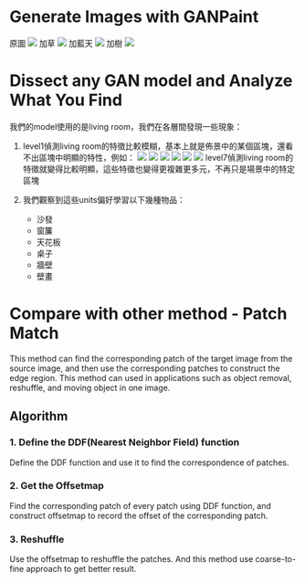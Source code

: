 # Generate Images with GANPaint
原圖
![](https://i.imgur.com/KqdiFpY.png)
加草
![](https://i.imgur.com/p9VLOzh.png)
加藍天
![](https://i.imgur.com/KLaDhe0.png)
加樹
![](https://i.imgur.com/VWpucDy.png)

# Dissect any GAN model and Analyze What You Find
我們的model使用的是living room，我們在各層間發現一些現象：
1. level1偵測living room的特徵比較模糊，基本上就是佈景中的某個區塊，還看不出區塊中明顯的特性，例如：
![](https://i.imgur.com/CtkErXs.png)
![](https://i.imgur.com/9aFQqmi.png)
![](https://i.imgur.com/8e9LITe.png)
![](https://i.imgur.com/1GrC4aD.png)
![](https://i.imgur.com/XfbKjT8.png)
![](https://i.imgur.com/w11Cg4j.png)
level7偵測living room的特徵就變得比較明顯，這些特徵也變得更複雜更多元，不再只是場景中的特定區塊


2. 我們觀察到這些units偏好學習以下幾種物品：
    * 沙發
    * 窗簾
    * 天花板
    * 桌子
    * 牆壁
    * 壁畫

# Compare with other method - Patch Match
This method can find the corresponding patch of the target image from the source image, and then use the corresponding patches to construct the edge region. This method can used in applications such as object removal, reshuffle, and moving object in one image.

## Algorithm
### 1. Define the DDF(Nearest Neighbor Field) function
Define the DDF function and use it to find the correspondence of patches.

### 2. Get the Offsetmap
Find the corresponding patch of every patch using DDF function, and construct offsetmap to record the offset of the corresponding patch.

### 3. Reshuffle
Use the offsetmap to reshuffle the patches. And this method use coarse-to-fine approach to get better result.